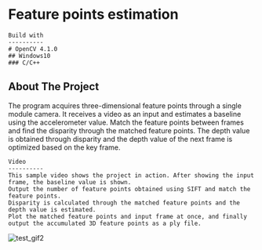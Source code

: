 
 Feature points estimation
 =========================
   
    Build with
    ----------
    # OpenCV 4.1.0
    ## Windows10
    ### C/C++
   About The Project
   -----------------
The program acquires three-dimensional feature points through a single module camera. It receives a video as an input and estimates a baseline using the accelerometer value. Match the feature points between frames and find the disparity through the matched feature points. The depth value is obtained through disparity and the depth value of the next frame is optimized based on the key frame.
   
   
    Video
    ----------
    This sample video shows the project in action. After showing the input frame, the baseline value is shown.
    Output the number of feature points obtained using SIFT and match the feature points.
    Disparity is calculated through the matched feature points and the depth value is estimated.
    Plot the matched feature points and input frame at once, and finally output the accumulated 3D feature points as a ply file.
![test_gif2](https://user-images.githubusercontent.com/93419240/139624119-f2cea1b1-288f-4ea7-91b0-5ab08f389e1c.gif)


